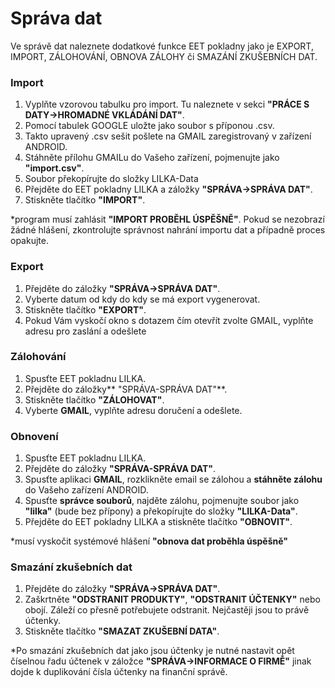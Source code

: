 # Správa dat

Ve správě dat naleznete dodatkové funkce EET pokladny jako je EXPORT, IMPORT, ZÁLOHOVÁNÍ, OBNOVA ZÁLOHY či SMAZÁNÍ ZKUŠEBNÍCH DAT.

### Import

1. Vyplňte vzorovou tabulku pro import. Tu naleznete v sekci **"PRÁCE S DATY-&gt;HROMADNÉ VKLÁDÁNÍ DAT"**.
2. Pomocí tabulek GOOGLE uložte jako soubor s příponou .csv.
3. Takto upravený .csv sešit pošlete na GMAIL zaregistrovaný v zařízení ANDROID.
4. Stáhněte přílohu GMAILu do Vašeho zařízení, pojmenujte jako **"import.csv"**.
5. Soubor překopírujte do složky LILKA-Data
6. Přejděte do EET pokladny LILKA a záložky **"SPRÁVA-&gt;SPRÁVA DAT"**.
7. Stiskněte tlačítko **"IMPORT"**. 

\*program musí zahlásit **"IMPORT PROBĚHL ÚSPĚŠNĚ"**. Pokud se nezobrazí žádné hlášení, zkontrolujte správnost nahrání importu dat a případně proces opakujte.

### Export

1. Přejděte do záložky **"SPRÁVA-&gt;SPRÁVA DAT"**.
2. Vyberte datum od kdy do kdy se má export vygenerovat.
3. Stiskněte tlačítko **"EXPORT"**.
4. Pokud Vám vyskočí okno s dotazem čím otevřít zvolte GMAIL, vyplňte adresu pro zaslání a odešlete

### Zálohování

1. Spusťte EET pokladnu LILKA.
2. Přejděte do záložky** "SPRÁVA-SPRÁVA DAT"**.
3. Stiskněte tlačítko **"ZÁLOHOVAT"**.
4. Vyberte **GMAIL**, vyplňte adresu doručení a odešlete.

### Obnovení

1. Spusťte EET pokladnu LILKA.
2. Přejděte do záložky **"SPRÁVA-SPRÁVA DAT"**.
3. Spusťte aplikaci **GMAIL**, rozklikněte email se zálohou a **stáhněte zálohu** do Vašeho zařízení ANDROID.
4. Spusťte **správce souborů**, najděte zálohu, pojmenujte soubor jako **"lilka"** \(bude bez přípony\) a překopírujte do složky **"LILKA-Data"**.
5. Přejděte do EET pokladny LILKA a stiskněte tlačítko **"OBNOVIT"**.

\*musí vyskočit systémové hlášení **"obnova dat proběhla úspěšně"**

### Smazání zkušebních dat

1. Přejděte do záložky **"SPRÁVA-&gt;SPRÁVA DAT"**.
2. Zaškrtněte **"ODSTRANIT PRODUKTY"**, **"ODSTRANIT ÚČTENKY"** nebo obojí. Záleží co přesně potřebujete odstranit. Nejčastěji jsou to právě účtenky.
3. Stiskněte tlačítko **"SMAZAT ZKUŠEBNÍ DATA"**.

\*Po smazání zkušebních dat jako jsou účtenky je nutné nastavit opět číselnou řadu účtenek v záložce **"SPRÁVA-&gt;INFORMACE O FIRMĚ"** jinak dojde k duplikování čísla účtenky na finanční správě.

### 



